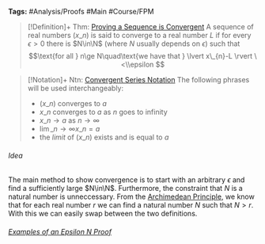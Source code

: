 ---
---

**Tags:** #Analysis/Proofs #Main #Course/FPM 

 > 
 > \[!Definition\]+ Thm: [Proving a Sequence is Convergent](Proving%20a%20Sequence%20is%20Convergent.md)
 > A sequence of real numbers $(x\_{n})$ is said to converge to a real number $L$ if for every $\epsilon>0$ there is $N\in\N$ (where $N$ usually depends on $\epsilon$) such that
 > $$\text{for all } n\ge N\quad\text{we have that } \lvert x\_{n}-L \rvert \<\\epsilon $$


 > 
 > \[!Notation\]+ Ntn: [Convergent Series Notation](../Individuals/Convergent%20Series%20Notation.md)
 > The following phrases will be used interchangeably:
 > 
 > * $(x\_{n})$ converges to $a$
 > * $x\_{n}$ converges to $a$ as $n$ goes to infinity
 > * $x\_{n}\to a$ as $n\to\infty$
 > * $\displaystyle\lim\_{ n \to \infty } x\_{n} = a$
 > * the *limit* of $(x\_{n})$ exists and is equal to $a$


###### Idea

The main method to show convergence is to start with an arbitrary $\epsilon$ and find a sufficiently large $N\in\N$. Furthermore, the constraint that $N$ is a natural number is unneccessary. From the [Archimedean Principle](../Individuals/Archimedean%20Principle.md#7feff5), we know that for each real number $r$ we can find a natural number $N$ such that $N>r$. With this we can easily swap between the two definitions.

###### [Examples of an Epsilon N Proof](../Individuals/Examples%20of%20an%20Epsilon%20N%20Proof.md)

